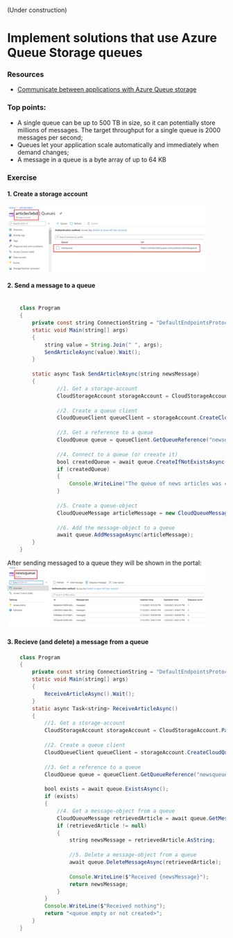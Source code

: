 (Under construction)
# Implement solutions that use Azure Queue Storage queues

### Resources
* [Communicate between applications with Azure Queue storage](https://docs.microsoft.com/en-us/learn/modules/communicate-between-apps-with-azure-queue-storage/)


### Top points:
* A single queue can be up to 500 TB in size, so it can potentially store millions of messages. The target throughput for a single queue is 2000 messages per second;
* Queues let your application scale automatically and immediately when demand changes;
* A message in a queue is a byte array of up to 64 KB


### Exercise

#### 1. Create a storage account

<img src="../../images/message_q1.png" width="90%">


#### 2. Send a message to a queue
```java

    class Program
    {
        private const string ConnectionString = "DefaultEndpointsProtocol=https;AccountName=...";
        static void Main(string[] args)
        {
            string value = String.Join(" ", args);
            SendArticleAsync(value).Wait();
        }

        static async Task SendArticleAsync(string newsMessage)
        {
                //1. Get a storage-account
                CloudStorageAccount storageAccount = CloudStorageAccount.Parse(ConnectionString);

                //2. Create a queue client
                CloudQueueClient queueClient = storageAccount.CreateCloudQueueClient();
                
                //3. Get a reference to a queue
                CloudQueue queue = queueClient.GetQueueReference("newsqueue");
                
                //4. Connect to a queue (or creeate it)                
                bool createdQueue = await queue.CreateIfNotExistsAsync();
                if (createdQueue)
                {
                    Console.WriteLine("The queue of news articles was created.");
                }

                //5. Create a queue-object
                CloudQueueMessage articleMessage = new CloudQueueMessage(newsMessage);
                
                //6. Add the message-object to a queue
                await queue.AddMessageAsync(articleMessage);
        }
    }

```

After sending messaged to a queue they will be shown in the portal:
<img src="../../images/message_q2.png" width="90%">


#### 3. Recieve (and delete) a message from a queue

```java
    class Program
    {
        private const string ConnectionString = "DefaultEndpointsProtocol=https;AccountName=...";
        static void Main(string[] args)            
        {
            ReceiveArticleAsync().Wait();
        }
        static async Task<string> ReceiveArticleAsync()
        {
            //1. Get a storage-account
            CloudStorageAccount storageAccount = CloudStorageAccount.Parse(ConnectionString);
            
            //2. Create a queue client
            CloudQueueClient queueClient = storageAccount.CreateCloudQueueClient();
            
            //3. Get a reference to a queue
            CloudQueue queue = queueClient.GetQueueReference("newsqueue");
        
            bool exists = await queue.ExistsAsync();
            if (exists)
            {
                //4. Get a message-object from a queue
                CloudQueueMessage retrievedArticle = await queue.GetMessageAsync();
                if (retrievedArticle != null)
                {
                    string newsMessage = retrievedArticle.AsString;
                    
                    //5. Delete a message-object from a queue
                    await queue.DeleteMessageAsync(retrievedArticle);
                    
                    Console.WriteLine($"Received {newsMessage}");
                    return newsMessage;
                }
            }
            Console.WriteLine($"Received nothing");
            return "<queue empty or not created>";
        }
    }
```
